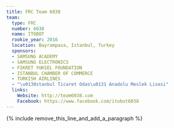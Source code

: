 ```yaml
---
title: FRC Team 6038
team:
  type: FRC
  number: 6038
  name: ITOBOT
  rookie_year: 2016
  location: Bayrampasa, Istanbul, Turkey
  sponsors:
  - SAMSUNG ACADEMY
  - SAMSUNG ELECTRONICS
  - FIKRET YUKSEL FOUNDATION
  - ISTANBUL CHAMBER OF COMMERCE
  - TURKISH AIRLINES
  - "\u0130stanbul Ticaret Odas\u0131 Anadolu Meslek Lisesi"
  links:
    Website: http://team6038.com
    Facebook: https://www.facebook.com/itobot6038
---
```


{% include remove_this_line_and_add_a_paragraph %}